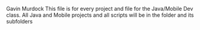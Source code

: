 Gavin Murdock
This file is for every project and file for the Java/Mobile Dev class. All Java and Mobile projects and all scripts will be in the folder and its subfolders